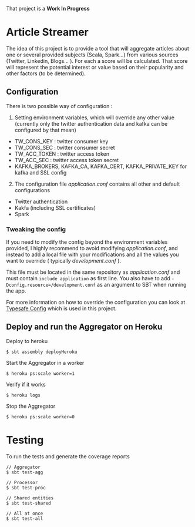 That project is a **Work In Progress**

# Article Streamer

The idea of this project is to provide a tool that will aggregate articles about one or several provided subjects (Scala, Spark...) 
from various sources (Twitter, Linkedin, Blogs... ). 
For each a score will be calculated. That score will represent the potential interest or value based on their popularity and other factors (to be determined).

## Configuration

There is two possible way of configuration :

1. Setting environment variables, which will override any other value (currently only the twitter authentication data and kafka can be configured by that mean)
  - TW_CONS_KEY  : twitter consumer key
  - TW_CONS_SEC  : twitter consumer secret
  - TW_ACC_TOKEN : twitter access token
  - TW_ACC_SEC   : twitter access token secret
  - KAFKA_BROKERS, KAFKA_CA, KAFKA_CERT, KAFKA_PRIVATE_KEY for kafka and SSL config
 
2. The configuration file _application.conf_ contains all other and default configurations
  - Twitter authentication
  - Kakfa (including SSL certificates)
  - Spark
    
### Tweaking the config
    
  If you need to modify the config beyond the environment variables provided, I highly recommend to avoid modifying _application.conf_, and instead to add a local file with your modifications and all the values you want to override ( typically _development.conf_ ).
  
  This file must be located in the same repository as _application.conf_ and must contain ```include application``` as first line. You also have to add ```-Dconfig.resource=/development.conf``` as an argument to SBT when running the app.
  
  For more information on how to override the configuration you can look at [Typesafe Config](https://github.com/typesafehub/config) which is used in this project. 
 

## Deploy and run the Aggregator on Heroku

Deploy to heroku

```$ sbt assembly deployHeroku```

Start the Aggregator in a worker

```$ heroku ps:scale worker=1```

Verify if it works

```$ heroku logs```

Stop the Aggregator

```$ heroku ps:scale worker=0``` 

# Testing

To run the tests and generate the coverage reports

```
// Aggregator
$ sbt test-agg

// Processor
$ sbt test-proc

// Shared entities
$ sbt test-shared

// All at once
$ sbt test-all

```
  